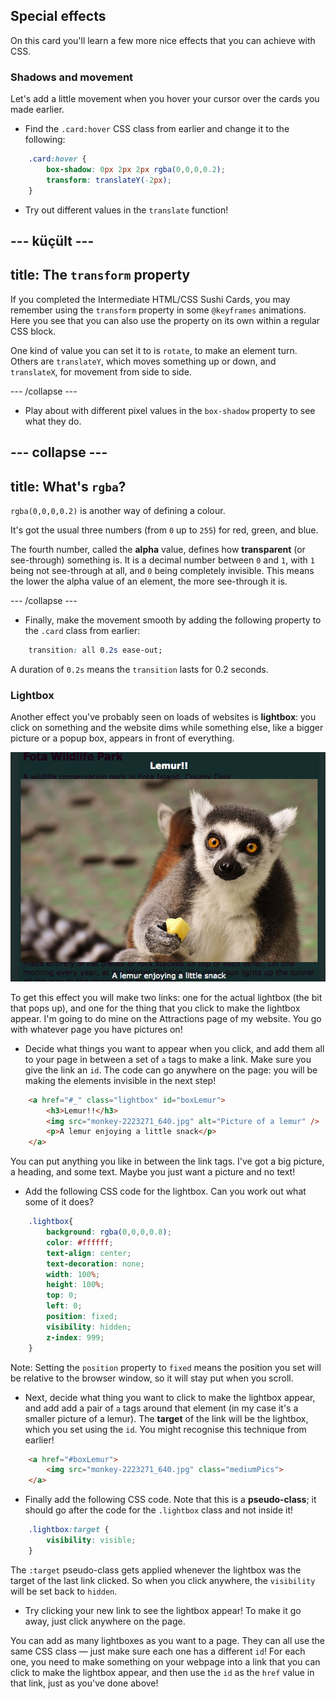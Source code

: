 ## Special effects

On this card you'll learn a few more nice effects that you can achieve with CSS.

### Shadows and movement

Let's add a little movement when you hover your cursor over the cards you made earlier.

+ Find the `.card:hover` CSS class from earlier and change it to the following:

```css
    .card:hover {
        box-shadow: 0px 2px 2px rgba(0,0,0,0.2); 
        transform: translateY(-2px);
    }
```

+ Try out different values in the `translate` function!

## \--- küçült \---

## title: The `transform` property

If you completed the Intermediate HTML/CSS Sushi Cards, you may remember using the `transform` property in some `@keyframes` animations. Here you see that you can also use the property on its own within a regular CSS block.

One kind of value you can set it to is `rotate`, to make an element turn. Others are `translateY`, which moves something up or down, and `translateX`, for movement from side to side.

\--- /collapse \---

+ Play about with different pixel values in the `box-shadow` property to see what they do. 

## \--- collapse \---

## title: What's `rgba`?

`rgba(0,0,0,0.2)` is another way of defining a colour.

It's got the usual three numbers (from `0` up to `255`) for red, green, and blue.

The fourth number, called the **alpha** value, defines how **transparent** (or see-through) something is. It is a decimal number between `0` and `1`, with `1` being not see-through at all, and `0` being completely invisible. This means the lower the alpha value of an element, the more see-through it is.

\--- /collapse \---

+ Finally, make the movement smooth by adding the following property to the `.card` class from earlier: 

```css
    transition: all 0.2s ease-out;
```

A duration of `0.2s` means the `transition` lasts for 0.2 seconds.

### Lightbox

Another effect you've probably seen on loads of websites is **lightbox**: you click on something and the website dims while something else, like a bigger picture or a popup box, appears in front of everything.

![Lightbox effect in action](images/lightboxLemur.png)

To get this effect you will make two links: one for the actual lightbox (the bit that pops up), and one for the thing that you click to make the lightbox appear. I'm going to do mine on the Attractions page of my website. You go with whatever page you have pictures on!

+ Decide what things you want to appear when you click, and add them all to your page in between a set of `a` tags to make a link. Make sure you give the link an `id`. The code can go anywhere on the page: you will be making the elements invisible in the next step!

```html
    <a href="#_" class="lightbox" id="boxLemur">
        <h3>Lemur!!</h3>
        <img src="monkey-2223271_640.jpg" alt="Picture of a lemur" />
        <p>A lemur enjoying a little snack</p>
    </a>
```

You can put anything you like in between the link tags. I've got a big picture, a heading, and some text. Maybe you just want a picture and no text!

+ Add the following CSS code for the lightbox. Can you work out what some of it does?

```css
    .lightbox{
        background: rgba(0,0,0,0.8);
        color: #ffffff;
        text-align: center;
        text-decoration: none;
        width: 100%;
        height: 100%;
        top: 0;
        left: 0;
        position: fixed;
        visibility: hidden;
        z-index: 999;
    }
```

Note: Setting the `position` property to `fixed` means the position you set will be relative to the browser window, so it will stay put when you scroll.

+ Next, decide what thing you want to click to make the lightbox appear, and add add a pair of `a` tags around that element (in my case it's a smaller picture of a lemur). The **target** of the link will be the lightbox, which you set using the `id`. You might recognise this technique from earlier!

```html
    <a href="#boxLemur">
        <img src="monkey-2223271_640.jpg" class="mediumPics">
    </a>
```

+ Finally add the following CSS code. Note that this is a **pseudo-class**; it should go after the code for the `.lightbox` class and not inside it!

```css
    .lightbox:target {
        visibility: visible;
    }
```

The `:target` pseudo-class gets applied whenever the lightbox was the target of the last link clicked. So when you click anywhere, the `visibility` will be set back to `hidden`.

+ Try clicking your new link to see the lightbox appear! To make it go away, just click anywhere on the page.

You can add as many lightboxes as you want to a page. They can all use the same CSS class — just make sure each one has a different `id`! For each one, you need to make something on your webpage into a link that you can click to make the lightbox appear, and then use the `id` as the `href` value in that link, just as you've done above!
